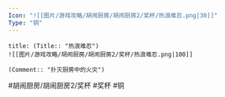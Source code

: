 ```yaml
---
Icon: "![[图片/游戏攻略/胡闹厨房/胡闹厨房2/奖杯/热浪难忍.png|30]]"
Type: "铜"
---
```

```ad-common-bronze-trophy
title: (Title:: "热浪难忍")
![[图片/游戏攻略/胡闹厨房/胡闹厨房2/奖杯/热浪难忍.png|100]]

(Comment:: "扑灭厨房中的火灾")
```

#胡闹厨房/胡闹厨房2/奖杯 #奖杯 #铜

